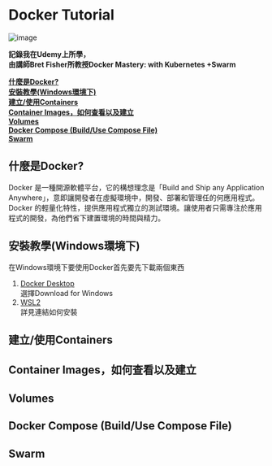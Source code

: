# Docker Tutorial
![image](https://github.com/user-attachments/assets/5c69fcca-03ea-427e-b6ee-a488ea072782)

**記錄我在Udemy上所學，  
由講師Bret Fisher所教授Docker Mastery: with Kubernetes +Swarm**

**[什麼是Docker?](#什麼是docker)**  
**[安裝教學(Windows環境下)](#安裝教學windows環境下)**  
**[建立/使用Containers](#建立使用containers)**  
**[Container Images，如何查看以及建立](#container-images如何查看以及建立)**  
**[Volumes](#volumes)**  
**[Docker Compose (Build/Use Compose File)](#docker-compose-builduse-compose-file)**  
**[Swarm](#swarm)**  

## 什麼是Docker?  
Docker 是一種開源軟體平台，它的構想理念是「Build and Ship any Application Anywhere」，意即讓開發者在虛擬環境中，開發、部署和管理任的何應用程式。Docker 的輕量化特性，提供應用程式獨立的測試環境。讓使用者只需專注於應用程式的開發，為他們省下建置環境的時間與精力。  

## 安裝教學(Windows環境下)
在Windows環境下要使用Docker首先要先下載兩個東西  
1. [Docker Desktop](https://www.docker.com/products/docker-desktop/)  
   選擇Download for Windows
2. [WSL2](https://learn.microsoft.com/zh-tw/windows/wsl/install)  
   詳見連結如何安裝

## 建立/使用Containers  

## Container Images，如何查看以及建立  

## Volumes  

## Docker Compose (Build/Use Compose File)  

## Swarm  

